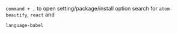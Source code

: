 ```command + ,``` to  open setting/package/install option
search for
```atom-beautify```,
```react``` and

```language-babel```
